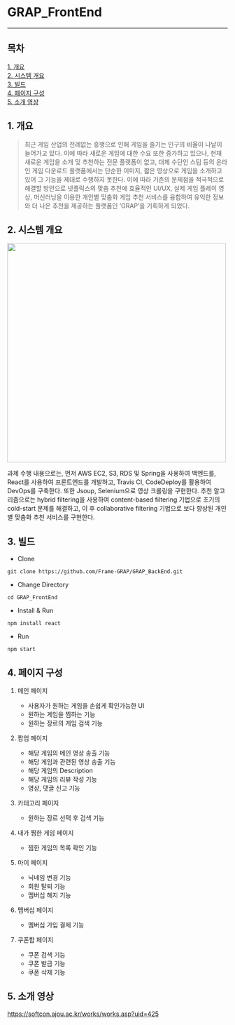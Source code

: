 # GRAP_FrontEnd

----------------------------------------------------------------
## 목차
[1. 개요](#1-개요)  
[2. 시스템 개요](#2-시스템-개요)  
[3. 빌드](#3-빌드)  
[4. 페이지 구성](#4-페이지-구성)  
[5. 소개 영상](#5-소개-영상)
## 1. 개요
> 최근 게임 산업의 전례없는 흥행으로 인해 게임을 즐기는 인구의 비율이 나날이 늘어가고 있다. 이에 따라 새로운 게임에 대한 수요 또한 증가하고 있으나, 현재 새로운 게임을 소개 및 추천하는 전문 플랫폼이 없고, 대체 수단인 스팀 등의 온라인 게임 다운로드 플랫폼에서는 단순한 이미지, 짧은 영상으로 게임을 소개하고 있어 그 기능을 제대로 수행하지 못한다. 이에 따라 기존의 문제점을 적극적으로 해결할 방안으로 넷플릭스의 맞춤 추천에 효율적인 UI/UX, 실제 게임 플레이 영상, 머신러닝을 이용한 개인별 맞춤화 게임 추천 서비스를 융합하여 유익한 정보와 더 나은 추천을 제공하는 플랫폼인 ‘GRAP’을 기획하게 되었다.  
## 2. 시스템 개요
<img src="https://user-images.githubusercontent.com/67397679/120896409-57f69200-c65c-11eb-8c16-47b9767ba089.png" width="500">

과제 수행 내용으로는, 먼저 AWS EC2, S3, RDS 및 Spring을 사용하여 백엔드를, React를 사용하여 프론트엔드를 개발하고, Travis CI, CodeDeploy를 활용하여 DevOps를 구축한다. 또한 Jsoup, Selenium으로 영상 크롤링을 구현한다. 추천 알고리즘으로는 hybrid filtering을 사용하여 content-based filtering 기법으로 초기의 cold-start 문제를 해결하고, 이 후 collaborative filtering 기법으로 보다 향상된 개인별 맞춤화 추천 서비스를 구현한다.

## 3. 빌드
* Clone
```
git clone https://github.com/Frame-GRAP/GRAP_BackEnd.git
```

* Change Directory
```
cd GRAP_FrontEnd
```

* Install & Run
```
npm install react
```

* Run
```
npm start
```


## 4. 페이지 구성
1. 메인 페이지
    + 사용자가 원하는 게임을 손쉽게 확인가능한 UI
    + 원하는 게임을 찜하는 기능
    + 원하는 장르의 게임 검색 기능


2. 팝업 페이지
    + 해당 게임의 메인 영상 송출 기능
    + 해당 게임과 관련된 영상 송출 기능
    + 해당 게임의 Description 
    + 해당 게임의 리뷰 작성 기능
    + 영상, 댓글 신고 기능


3. 카테고리 페이지
    + 원하는 장르 선택 후 검색 기능


4. 내가 찜한 게임 페이지
    + 찜한 게임의 목록 확인 기능


5. 마이 페이지
    + 닉네임 변경 기능
    + 회원 탈퇴 기능
    + 멤버십 해지 기능


6. 멤버십 페이지
    + 멤버십 가입 결제 기능


7. 쿠폰함 페이지
    + 쿠폰 검색 기능
    + 쿠폰 발급 기능
    + 쿠폰 삭제 기능



## 5. 소개 영상
https://softcon.ajou.ac.kr/works/works.asp?uid=425
